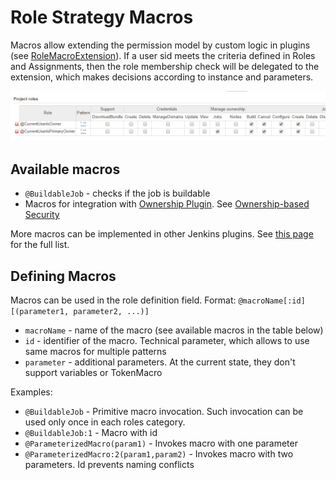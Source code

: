 Role Strategy Macros
==============

Macros allow extending the permission model by custom logic in plugins 
(see [RoleMacroExtension](https://javadoc.jenkins.io/plugin/role-strategy/com/synopsys/arc/jenkins/plugins/rolestrategy/RoleMacroExtension.html)). 
If a user sid meets the criteria defined in Roles and Assignments, then the role membership check will be delegated to the extension, 
which makes decisions according to instance and parameters.

![Managing roles](/docs/images/macroDefinition.PNG)

## Available macros

* `@BuildableJob` - checks if the job is buildable
* Macros for integration with [Ownership Plugin](https://plugins.jenkins.io/ownership). 
  See [Ownership-based Security](https://github.com/jenkinsci/ownership-plugin/blob/master/doc/OwnershipBasedSecurity.md)

More macros can be implemented in other Jenkins plugins.
See [this page](https://jenkins.io/doc/developer/extensions/role-strategy/) for the full list.

## Defining Macros

Macros can be used in the role definition field. 
Format: `@macroName[:id][(parameter1, parameter2, ...)]`

* `macroName` - name of the macro (see available macros in the table below)
* `id` - identifier of the macro. Technical parameter, which allows to use same macros for multiple patterns
* `parameter` - additional parameters. At the current state, they don't support variables or TokenMacro

Examples:

* `@BuildableJob` - Primitive macro invocation. Such invocation can be used only once in each roles category.
* `@BuildableJob:1` - Macro with id
* `@ParameterizedMacro(param1)` - Invokes macro with one parameter
* `@ParameterizedMacro:2(param1,param2)` - Invokes macro with two parameters. Id prevents naming conflicts
